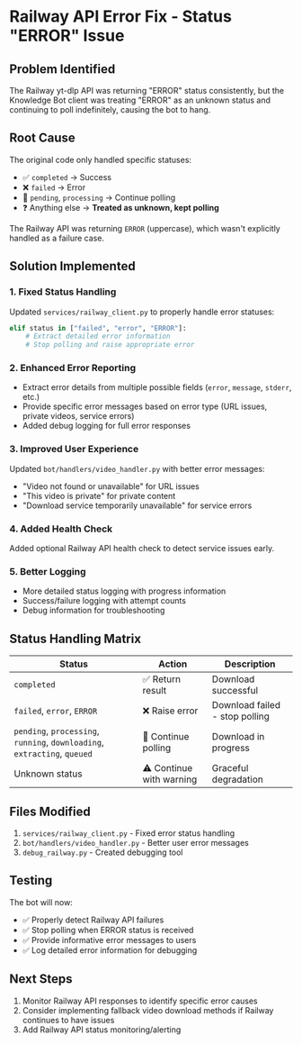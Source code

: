 # Railway API Error Fix - Status "ERROR" Issue

## Problem Identified
The Railway yt-dlp API was returning "ERROR" status consistently, but the Knowledge Bot client was treating "ERROR" as an unknown status and continuing to poll indefinitely, causing the bot to hang.

## Root Cause
The original code only handled specific statuses:
- ✅ `completed` → Success
- ❌ `failed` → Error  
- 🔄 `pending`, `processing` → Continue polling
- ❓ Anything else → **Treated as unknown, kept polling**

The Railway API was returning `ERROR` (uppercase), which wasn't explicitly handled as a failure case.

## Solution Implemented

### 1. **Fixed Status Handling**
Updated `services/railway_client.py` to properly handle error statuses:
```python
elif status in ["failed", "error", "ERROR"]:
    # Extract detailed error information
    # Stop polling and raise appropriate error
```

### 2. **Enhanced Error Reporting**
- Extract error details from multiple possible fields (`error`, `message`, `stderr`, etc.)
- Provide specific error messages based on error type (URL issues, private videos, service errors)
- Added debug logging for full error responses

### 3. **Improved User Experience**
Updated `bot/handlers/video_handler.py` with better error messages:
- "Video not found or unavailable" for URL issues
- "This video is private" for private content
- "Download service temporarily unavailable" for service errors

### 4. **Added Health Check**
Added optional Railway API health check to detect service issues early.

### 5. **Better Logging**
- More detailed status logging with progress information
- Success/failure logging with attempt counts
- Debug information for troubleshooting

## Status Handling Matrix

| Status | Action | Description |
|--------|--------|-------------|
| `completed` | ✅ Return result | Download successful |
| `failed`, `error`, `ERROR` | ❌ Raise error | Download failed - stop polling |
| `pending`, `processing`, `running`, `downloading`, `extracting`, `queued` | 🔄 Continue polling | Download in progress |
| Unknown status | ⚠️ Continue with warning | Graceful degradation |

## Files Modified
1. `services/railway_client.py` - Fixed error status handling
2. `bot/handlers/video_handler.py` - Better user error messages  
3. `debug_railway.py` - Created debugging tool

## Testing
The bot will now:
- ✅ Properly detect Railway API failures
- ✅ Stop polling when ERROR status is received  
- ✅ Provide informative error messages to users
- ✅ Log detailed error information for debugging

## Next Steps
1. Monitor Railway API responses to identify specific error causes
2. Consider implementing fallback video download methods if Railway continues to have issues
3. Add Railway API status monitoring/alerting